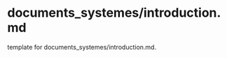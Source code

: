 # documents_systemes/introduction.md 
 
<span class="fixme template"> template for documents_systemes/introduction.md.</span>
